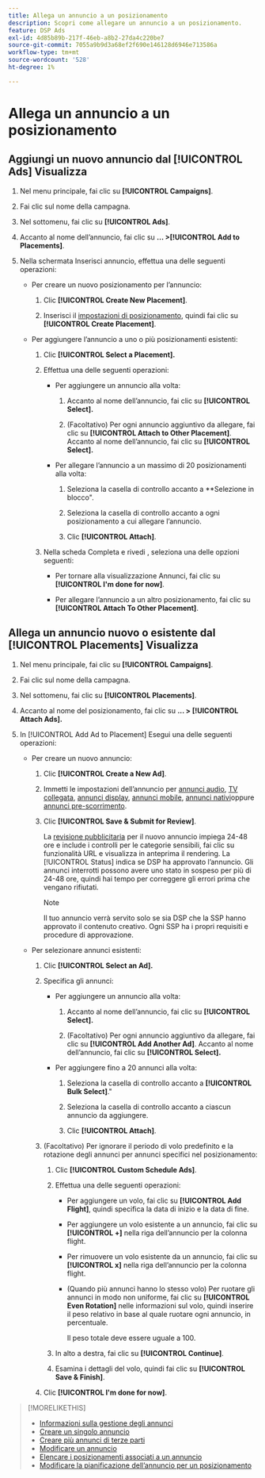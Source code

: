 ```yaml
---
title: Allega un annuncio a un posizionamento
description: Scopri come allegare un annuncio a un posizionamento.
feature: DSP Ads
exl-id: 4d85b89b-217f-46eb-a8b2-27da4c220be7
source-git-commit: 7055a9b9d3a68ef2f690e146128d6946e713586a
workflow-type: tm+mt
source-wordcount: '528'
ht-degree: 1%

---
```


# Allega un annuncio a un posizionamento

## Aggiungi un nuovo annuncio dal [!UICONTROL Ads] Visualizza

1. Nel menu principale, fai clic su **[!UICONTROL Campaigns]**.

1. Fai clic sul nome della campagna.

1. Nel sottomenu, fai clic su **[!UICONTROL Ads]**.

1. Accanto al nome dell’annuncio, fai clic su  **... >[!UICONTROL Add to Placements]**.

1. Nella schermata Inserisci annuncio, effettua una delle seguenti operazioni:

   * Per creare un nuovo posizionamento per l’annuncio:

      1. Clic **[!UICONTROL Create New Placement]**.

      1. Inserisci il [impostazioni di posizionamento](/help/dsp/campaign-management/placements/placement-settings.md), quindi fai clic su **[!UICONTROL Create Placement]**.
   * Per aggiungere l’annuncio a uno o più posizionamenti esistenti:

      1. Clic **[!UICONTROL Select a Placement].**

      1. Effettua una delle seguenti operazioni:

         * Per aggiungere un annuncio alla volta:

            1. Accanto al nome dell’annuncio, fai clic su **[!UICONTROL Select].**

            1. (Facoltativo) Per ogni annuncio aggiuntivo da allegare, fai clic su **[!UICONTROL Attach to Other Placement]**. Accanto al nome dell’annuncio, fai clic su **[!UICONTROL Select].**
         * Per allegare l’annuncio a un massimo di 20 posizionamenti alla volta:

            1. Seleziona la casella di controllo accanto a **Selezione in blocco&quot;.

            1. Seleziona la casella di controllo accanto a ogni posizionamento a cui allegare l’annuncio.

            1. Clic **[!UICONTROL Attach]**.
      1. Nella scheda Completa e rivedi , seleziona una delle opzioni seguenti:

         * Per tornare alla visualizzazione Annunci, fai clic su **[!UICONTROL I'm done for now]**.

         * Per allegare l’annuncio a un altro posizionamento, fai clic su **[!UICONTROL Attach To Other Placement]**.




## Allega un annuncio nuovo o esistente dal [!UICONTROL Placements] Visualizza

1. Nel menu principale, fai clic su **[!UICONTROL Campaigns]**.

1. Fai clic sul nome della campagna.

1. Nel sottomenu, fai clic su **[!UICONTROL Placements]**.

1. Accanto al nome del posizionamento, fai clic su  **... > [!UICONTROL Attach Ads].**

1. In [!UICONTROL Add Ad to Placement] Esegui una delle seguenti operazioni:

   * Per creare un nuovo annuncio:

      1. Clic **[!UICONTROL Create a New Ad]**.

      1. Immetti le impostazioni dell’annuncio per [annunci audio](ad-settings-audio.md), [TV collegata](ad-settings-connected-tv.md), [annunci display](ad-settings-display.md), [annunci mobile](ad-settings-mobile.md), [annunci nativi](ad-settings-native.md)oppure [annunci pre-scorrimento](ad-settings-pre-roll.md).

      1. Clic **[!UICONTROL Save & Submit for Review]**.

         La [revisione pubblicitaria](ad-about.md) per il nuovo annuncio impiega 24-48 ore e include i controlli per le categorie sensibili, fai clic su funzionalità URL e visualizza in anteprima il rendering. La [!UICONTROL Status] indica se DSP ha approvato l’annuncio. Gli annunci interrotti possono avere uno stato in sospeso per più di 24-48 ore, quindi hai tempo per correggere gli errori prima che vengano rifiutati.

         >[!NOTE]
         >
         >Il tuo annuncio verrà servito solo se sia DSP che la SSP hanno approvato il contenuto creativo. Ogni SSP ha i propri requisiti e procedure di approvazione.
   * Per selezionare annunci esistenti:

      1. Clic **[!UICONTROL Select an Ad].**

      1. Specifica gli annunci:

         * Per aggiungere un annuncio alla volta:

            1. Accanto al nome dell’annuncio, fai clic su **[!UICONTROL Select].**

            1. (Facoltativo) Per ogni annuncio aggiuntivo da allegare, fai clic su **[!UICONTROL Add Another Ad]**. Accanto al nome dell’annuncio, fai clic su **[!UICONTROL Select].**
         * Per aggiungere fino a 20 annunci alla volta:

            1. Seleziona la casella di controllo accanto a **[!UICONTROL Bulk Select]**.&quot;

            1. Seleziona la casella di controllo accanto a ciascun annuncio da aggiungere.

            1. Clic **[!UICONTROL Attach]**.
      1. (Facoltativo) Per ignorare il periodo di volo predefinito e la rotazione degli annunci per annunci specifici nel posizionamento:

         1. Clic **[!UICONTROL Custom Schedule Ads]**.

         1. Effettua una delle seguenti operazioni:

            * Per aggiungere un volo, fai clic su **[!UICONTROL Add Flight]**, quindi specifica la data di inizio e la data di fine.

            * Per aggiungere un volo esistente a un annuncio, fai clic su **[!UICONTROL +]** nella riga dell’annuncio per la colonna flight.

            * Per rimuovere un volo esistente da un annuncio, fai clic su **[!UICONTROL x]** nella riga dell’annuncio per la colonna flight.

            * (Quando più annunci hanno lo stesso volo) Per ruotare gli annunci in modo non uniforme, fai clic su **[!UICONTROL Even Rotation]** nelle informazioni sul volo, quindi inserire il peso relativo in base al quale ruotare ogni annuncio, in percentuale.

               Il peso totale deve essere uguale a 100.
         1. In alto a destra, fai clic su **[!UICONTROL Continue]**.

         1. Esamina i dettagli del volo, quindi fai clic su **[!UICONTROL Save & Finish]**.
      1. Clic **[!UICONTROL I'm done for now]**.






>[!MORELIKETHIS]
>
>* [Informazioni sulla gestione degli annunci](ad-about.md)
>* [Creare un singolo annuncio](ad-create.md)
>* [Creare più annunci di terze parti](ad-create-multiple.md)
>* [Modificare un annuncio](ad-edit.md)
>* [Elencare i posizionamenti associati a un annuncio](ad-list-placements.md)
>* [Modificare la pianificazione dell’annuncio per un posizionamento](/help/dsp/campaign-management/placements/placement-edit-ad-schedule.md)

